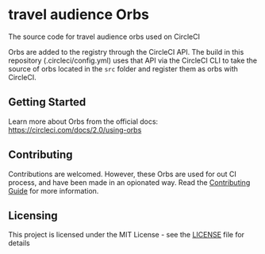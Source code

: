 # travel audience Orbs

The source code for travel audience orbs used on CircleCI

Orbs are added to the registry through the CircleCI API.
The build in this repository (.circleci/config.yml) uses that API via the CircleCI CLI to take the source of orbs located in the `src` folder and register them as orbs with CircleCI.

## Getting Started

Learn more about Orbs from the official docs: https://circleci.com/docs/2.0/using-orbs

## Contributing

Contributions are welcomed. However, these Orbs are used for out CI process, and have been made in an opionated way. Read the [Contributing Guide](CONTRIBUTING.md) for more information.

## Licensing

This project is licensed under the MIT License - see the [LICENSE](LICENSE) file for details
